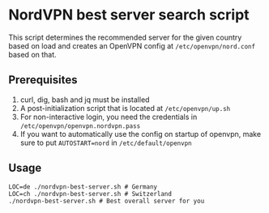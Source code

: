 # NordVPN best server search script

This script determines the recommended server for the given country based on load and creates an OpenVPN config at `/etc/openvpn/nord.conf` based on that.

## Prerequisites
1. curl, dig, bash and jq must be installed
2. A post-initialization script that is located at `/etc/openvpn/up.sh` 
3. For non-interactive login, you need the credentials in `/etc/openvpn/openvpn.nordvpn.pass`
4. If you want to automatically use the config on startup of openvpn, make sure to put `AUTOSTART=nord` in `/etc/default/openvpn`

## Usage
```shell script
LOC=de ./nordvpn-best-server.sh # Germany
LOC=ch ./nordvpn-best-server.sh # Switzerland
./nordvpn-best-server.sh # Best overall server for you 
```
